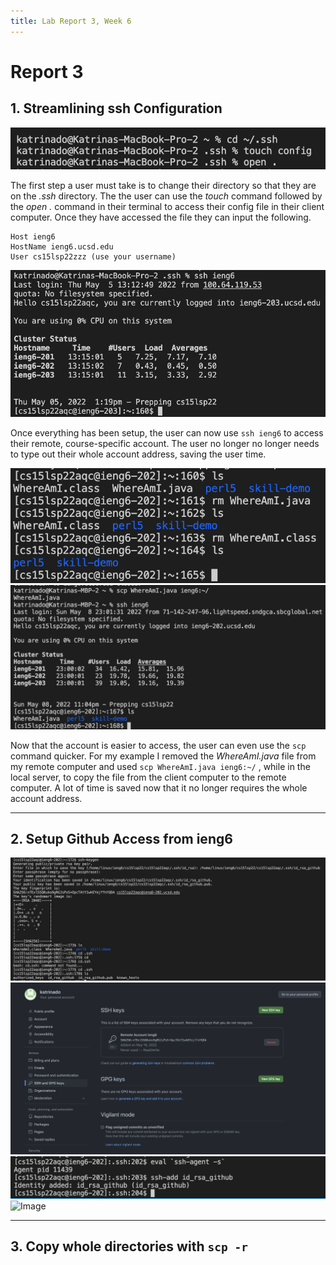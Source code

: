 ```yaml
---
title: Lab Report 3, Week 6
---
```


# Report 3


## 1. Streamlining ssh Configuration

![Image](/labpics3/labrep3_1.png)

The first step a user must take is to change their directory so that they are on the *.ssh* directory. The the user can use the *touch* command followed by the *open .* command in their terminal to access their config file in their client computer. Once they have accessed the file they can input the following.
```
Host ieng6
HostName ieng6.ucsd.edu
User cs15lsp22zzz (use your username)
```

![Image](/labpics3/labrep3_2.png)

Once everything has been setup, the user can now use `ssh ieng6` to access their remote, course-specific account. The user no longer no longer needs to type out their whole account address, saving the user time.

![Image](/labpics3/labrep3_3.png)
![Image](/labpics3/labrep3_4.png)

Now that the account is easier to access, the user can even use the `scp` command quicker. For my example I removed the *WhereAmI.java* file from my remote computer and used `scp WhereAmI.java ieng6:~/` , while in the local server, to copy the file from the client computer to the remote computer. A lot of time is saved now that it no longer requires the whole account address.

---

## 2. Setup Github Access from ieng6

![Image](/labpics3/labrep3_5.png)
![Image](/labpics3/labrep3_6.png)
![Image](/labpics3/labrep3_7.png)
![Image](/labpics3/labrep3_8.png)


---

## 3. Copy whole directories with `scp -r`
